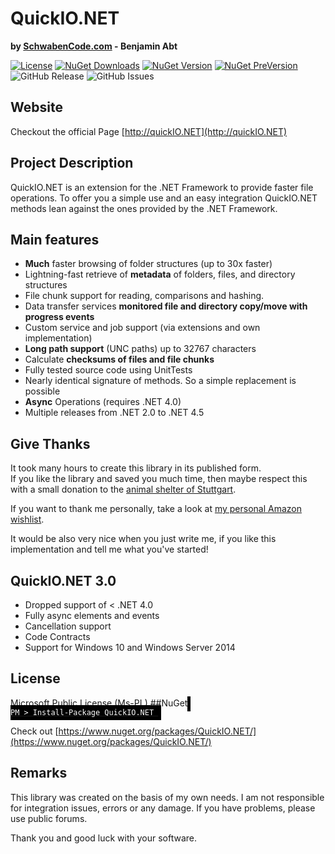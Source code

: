 # QuickIO.NET
**by [SchwabenCode.com](http://www.schwabencode.com) - Benjamin Abt**

[![License](https://img.shields.io/github/license/SchwabenCode/QuickIO.svg?label=License&style=flat-square)](https://www.nuget.org/packages/QuickIO.NET/) 
[![NuGet Downloads](https://img.shields.io/nuget/dt/QuickIO.NET.svg?label=NuGet%20Downloads&style=flat-square)](https://www.nuget.org/packages/QuickIO.NET/) [![NuGet Version](https://img.shields.io/nuget/v/QuickIO.NET.svg?label=NuGet%20Release&style=flat-square)](https://www.nuget.org/packages/QuickIO.NET/) [![NuGet PreVersion](https://img.shields.io/nuget/vpre/QuickIO.NET.svg?label=NuGet%20Pre-Version&style=flat-square)](https://www.nuget.org/packages/QuickIO.NET/) ![GitHub Release](https://img.shields.io/github/release/SchwabenCode/QuickIO.svg?label=GitHub%20Release&style=flat-square) ![GitHub Issues](https://img.shields.io/github/issues/SchwabenCode/QuickIO.svg?label=Open%20Issues&style=flat-square)




## Website
Checkout the official Page [http://quickIO.NET](http://quickIO.NET)

## Project Description
QuickIO.NET is an extension for the .NET Framework to provide faster file operations.
To offer you a simple use and an easy integration QuickIO.NET methods lean against the ones provided by the .NET Framework.

## Main features
* **Much** faster browsing of folder structures (up to 30x faster)
* Lightning-fast retrieve of **metadata** of folders, files, and directory structures
* File chunk support for reading, comparisons and hashing.
* Data transfer services **monitored file and directory copy/move with progress events**
* Custom service and job support (via extensions and own implementation)
* **Long path support** (UNC paths) up to 32767 characters
* Calculate **checksums of files and file chunks**
* Fully tested source code using UnitTests
* Nearly identical signature of methods. So a simple replacement is possible
* **Async** Operations (requires .NET 4.0)
* Multiple releases from .NET 2.0 to .NET 4.5

## Give Thanks
It took many hours to create this library in its published form.  
If you like the library and saved you much time, then maybe respect this with a small donation to the [animal shelter of Stuttgart](http://www.tierheim-stuttgart.de/).

If you want to thank me personally, take a look at [my personal Amazon wishlist](http://www.amazon.de/gp/registry/wishlist/H6KLKT7UMI7Z/).

It would be also very nice when you just write me, if you like this implementation and tell me what you've started!

## QuickIO.NET 3.0
- Dropped support of < .NET 4.0
- Fully async elements and events
- Cancellation support
- Code Contracts
- Support for Windows 10 and Windows Server 2014

## License
[Microsoft Public License (Ms-PL)](https://github.com/SchwabenCode/QuickIO/blob/master/LICENSE.md)
##NuGet
  <a href="https://www.nuget.org/packages/QuickIO.NET/" target="_blank"><code style="background-color: black;color:#fff; padding: 5px">
    PM &gt; Install-Package QuickIO.NET
 </code></a>
 
 Check out [https://www.nuget.org/packages/QuickIO.NET/](https://www.nuget.org/packages/QuickIO.NET/)


## Remarks
This library was created on the basis of my own needs.
I am not responsible for integration issues, errors or any damage. If you have problems, please use public forums.

Thank you and good luck with your software.
